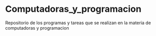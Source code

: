 # Computadoras_y_programacion
Repositorio de los programas y tareas que se realizan en la materia de computadoras y programacion
